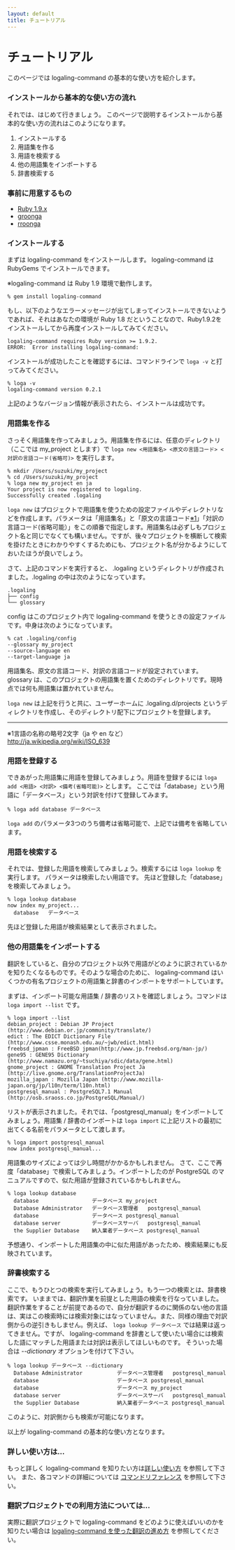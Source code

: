 ```yaml
---
layout: default
title: チュートリアル
---
```


チュートリアル
====================
このページでは logaling-command の基本的な使い方を紹介します。

### インストールから基本的な使い方の流れ
それでは、はじめて行きましょう。
このページで説明するインストールから基本的な使い方の流れはこのようになります。

1. インストールする
2. 用語集を作る
3. 用語を検索する
4. 他の用語集をインポートする
5. 辞書検索する

### 事前に用意するもの
<ul class="listMark">
<li> <a href="http://www.ruby-lang.org/ja/">Ruby 1.9.x</a></li>
<li> <a href="http://groonga.org/ja/">groonga</a></li>
<li> <a href="http://groonga.rubyforge.org/index.html.ja">rroonga</a></li>
</ul>

### インストールする
まずは logaling-command をインストールします。
logaling-command は RubyGems でインストールできます。

※logaling-command は Ruby 1.9 環境で動作します。

<a href="#requirements"></a>

	% gem install logaling-command

もし、以下のようなエラーメッセージが出てしまってインストールできないようであれば、それはあなたの環境が Ruby 1.8 だということなので、Ruby1.9.2をインストールしてから再度インストールしてみてください。

	logaling-command requires Ruby version >= 1.9.2.
	ERROR:  Error installing logaling-command:


インストールが成功したことを確認するには、コマンドラインで `loga -v` と打ってみてください。

	% loga -v
	logaling-command version 0.2.1

上記のようなバージョン情報が表示されたら、インストールは成功です。


### 用語集を作る
さっそく用語集を作ってみましょう。用語集を作るには、任意のディレクトリ（ここでは my_project とします）で `loga new <用語集名> <原文の言語コード> <対訳の言語コード(省略可)>` を実行します。

	% mkdir /Users/suzuki/my_project
	% cd /Users/suzuki/my_project
	% loga new my_project en ja
	Your project is now registered to logaling.
	Successfully created .logaling

`loga new` はプロジェクトで用語集を使うための設定ファイルやディレクトリなどを作成します。パラメータは「用語集名」と「原文の言語コード[※1](#kome1)」「対訳の言語コード(省略可能）」をこの順番で指定します。用語集名は必ずしもプロジェクト名と同じでなくても構いません。ですが、後々プロジェクトを横断して検索を掛けたときにわかりやすくするためにも、プロジェクト名が分かるようにしておいたほうが良いでしょう。

さて、上記のコマンドを実行すると、 .logaling というディレクトリが作成されました。.logaling の中は次のようになっています。

	.logaling
	├── config
	└── glossary

config はこのプロジェクト内で logaling-command を使うときの設定ファイルです。中身は次のようになっています。

	% cat .logaling/config
	--glossary my_project
	--source-language en
	--target-language ja

用語集名、原文の言語コード、対訳の言語コードが設定されています。
glossary は、このプロジェクトの用語集を置くためのディレクトリです。現時点では何も用語集は置かれていません。

`loga new` は上記を行うと共に、ユーザーホームに .logaling.d/projects というディレクトリを作成し、そのディレクトリ配下にプロジェクトを登録します。

------
<a id="kome1">※1言語の名称の略号2文字（ja や en など）<http://ja.wikipedia.org/wiki/ISO_639></a>


### 用語を登録する
できあがった用語集に用語を登録してみましょう。用語を登録するには `loga add <用語> <対訳> <備考(省略可能)>` とします。
ここでは「database」という用語に「データベース」という対訳を付けて登録してみます。

	% loga add database データベース

`loga add` のパラメータ3つのうち備考は省略可能で、上記では備考を省略しています。


### 用語を検索する
それでは、登録した用語を検索してみましょう。検索するには `loga lookup` を実行します。
パラメータは検索したい用語です。
先ほど登録した「database」を検索してみましょう。

	% loga lookup database
	now index my_project...
	  database   データベース

先ほど登録した用語が検索結果として表示されました。


### 他の用語集をインポートする
翻訳をしていると、自分のプロジェクト以外で用語がどのように訳されているかを知りたくなるものです。そのような場合のために、 logaling-command はいくつかの有名プロジェクトの用語集と辞書のインポートをサポートしています。

まずは、インポート可能な用語集 / 辞書のリストを確認しましょう。コマンドは `loga import --list` です。

	% loga import --list
	debian_project : Debian JP Project (http://www.debian.or.jp/community/translate/)
	edict : The EDICT Dictionary File (http://www.csse.monash.edu.au/~jwb/edict.html)
	freebsd_jpman : FreeBSD jpman(http://www.jp.freebsd.org/man-jp/)
	gene95 : GENE95 Dictionary (http://www.namazu.org/~tsuchiya/sdic/data/gene.html)
	gnome_project : GNOME Translation Project Ja (http://live.gnome.org/TranslationProjectJa)
	mozilla_japan : Mozilla Japan (http://www.mozilla-japan.org/jp/l10n/term/l10n.html)
	postgresql_manual : PostgreSQL7.1 Manual (http://osb.sraoss.co.jp/PostgreSQL/Manual/)

リストが表示されました。それでは、「postgresql_manual」をインポートしてみましょう。用語集 / 辞書のインポートは `loga import` に上記リストの最初に出てくる名前をパラメータとして渡します。

	% loga import postgresql_manual
	now index postgresql_manual...

用語集のサイズによっては少し時間がかかるかもしれません。
さて、ここで再度「database」で検索してみましょう。インポートしたのが PostgreSQL のマニュアルですので、似た用語が登録されているかもしれません。

	% loga lookup database
	  database                 データベース my_project
	  Database Administrator   データベース管理者   postgresql_manual
	  database                 データベース postgresql_manual
	  database server          データベースサーバ   postgresql_manual
	  the Supplier Database    納入業者データベース postgresql_manual

予想通り、インポートした用語集の中に似た用語があったため、検索結果にも反映されています。

### 辞書検索する
ここで、もうひとつの検索を実行してみましょう。もう一つの検索とは、辞書検索です。
いままでは、翻訳作業を前提とした用語の検索を行なっていました。翻訳作業をすることが前提であるので、自分が翻訳するのに関係のない他の言語は、実はこの検索時には検索対象にはなっていません。また、同様の理由で対訳側からの逆引きもしません。例えば、 `loga lookup データベース`
では結果は返ってきません。ですが、 logaling-command を辞書として使いたい場合には検索した語にマッチした用語または対訳は表示してほしいものです。
そういった場合は *--dictionary* オプションを付けて下さい。

	% loga lookup データベース --dictionary
	  Database Administrator           データベース管理者   postgresql_manual
	  database                         データベース postgresql_manual
	  database                         データベース my_project
	  database server                  データベースサーバ   postgresql_manual
	  the Supplier Database            納入業者データベース postgresql_manual

このように、対訳側からも検索が可能になります。

以上が logaling-command の基本的な使い方となります。

### 詳しい使い方は...
もっと詳しく logaling-command を知りたい方は[詳しい使い方](usage.html) を参照して下さい。
また、各コマンドの詳細については [コマンドリファレンス](reference.html) を参照して下さい。

### 翻訳プロジェクトでの利用方法については...
実際に翻訳プロジェクトで logaling-command をどのように使えばいいのかを知りたい場合は [logaling-command を使った翻訳の進め方](handbook.html) を参照してください。
